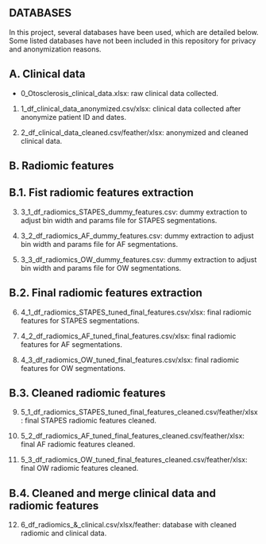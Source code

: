 
DATABASES
---------

In this project, several databases have been used, which are detailed below. Some listed databases have not been included in this repository for privacy and anonymization reasons.


A. Clinical data
----------------

- 0_Otosclerosis_clinical_data.xlsx: raw clinical data collected.

1. 1_df_clinical_data_anonymized.csv/xlsx: clinical data collected after anonymize patient ID and dates.

2. 2_df_clinical_data_cleaned.csv/feather/xlsx: anonymized and cleaned clinical data.



B. Radiomic features
--------------------


B.1. Fist radiomic features extraction
--------------------------------------

3. 3_1_df_radiomics_STAPES_dummy_features.csv: dummy extraction to adjust bin width and params file for STAPES segmentations.

4. 3_2_df_radiomics_AF_dummy_features.csv: dummy extraction to adjust bin width and params file for AF segmentations.

5. 3_3_df_radiomics_OW_dummy_features.csv: dummy extraction to adjust bin width and params file for OW segmentations.



B.2. Final radiomic features extraction
---------------------------------------

6. 4_1_df_radiomics_STAPES_tuned_final_features.csv/xlsx: final radiomic features for STAPES segmentations.

7. 4_2_df_radiomics_AF_tuned_final_features.csv/xlsx: final radiomic features for AF segmentations.

8. 4_3_df_radiomics_OW_tuned_final_features.csv/xlsx: final radiomic features for OW segmentations.



B.3. Cleaned radiomic features
------------------------------

9. 5_1_df_radiomics_STAPES_tuned_final_features_cleaned.csv/feather/xlsx: final STAPES radiomic features cleaned.

10. 5_2_df_radiomics_AF_tuned_final_features_cleaned.csv/feather/xlsx: final AF radiomic features cleaned.

11. 5_3_df_radiomics_OW_tuned_final_features_cleaned.csv/feather/xlsx: final OW radiomic features cleaned.



B.4. Cleaned and merge clinical data and radiomic features
----------------------------------------------------------

12. 6_df_radiomics_&_clinical.csv/xlsx/feather: database with cleaned radiomic and clinical data.

